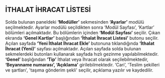 
## İTHALAT İHRACAT LİSTESİ

Solda bulunan paneldeki **‘Modüller’** sekmesinden **‘Ayarlar’** modülü seçilmektedir. Ayarlar modülü seçildikten sonra ‘Modül Sayfası’, ‘Kartlar’ bölümleri açılmaktadır. Bu bölümlerin içinden **‘Modül Sayfası’** seçilir. Çıkan ekranda **‘Genel Kartlar’** başlığından **‘İthalat İhracat Listesi’** butonu seçilir. Açılan sayfada **‘Yeni İthalat İhracat Ekle’** butonuna tıklandığında **‘İthalat İhracat (Yeni)’** sayfası açılmaktadır. Açılan sayfada solda bulunan sekmelerdeki butonları kullanarak sayfada hızlı gezinme yapılabilmektedir. **‘Genel’** başlığından **‘Tip’** İthalat veya İhracat olarak seçilebilmektedir, **‘Beyanname numarası’, ‘Açıklama’** girilebilmektedir. ‘Cari’, 'Teslim şekilleri ve şartları', 'taşıma gönderim şekli' seçilir, açıklama yazılır ve kaydedilir.